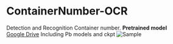 # ContainerNumber-OCR
Detection and Recognition Container number.
 __Pretrained model__   
 [Google Drive](https://drive.google.com/open?id=18IGl5jOsUX4S6fKLHlw41JXEn4RRxIIF)
Including Pb models and ckpt
![Sample](https://github.com/lbf4616/ContainerNumber-OCR/blob/master/sample.png)
